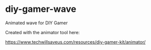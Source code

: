 # diy-gamer-wave
Animated wave for DIY Gamer

Created with the animator tool here:

https://www.techwillsaveus.com/resources/diy-gamer-kit/animator/
